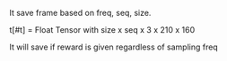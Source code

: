 It save frame based on freq, seq, size.

t[#t] = Float Tensor with size x seq x 3 x 210 x 160

It will save if reward is given regardless of sampling freq
